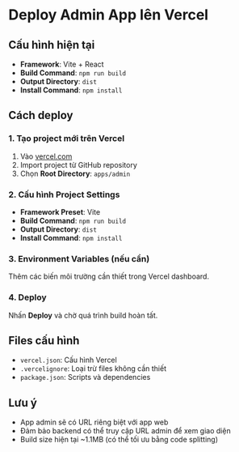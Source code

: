 # Deploy Admin App lên Vercel

## Cấu hình hiện tại

- **Framework**: Vite + React
- **Build Command**: `npm run build`
- **Output Directory**: `dist`
- **Install Command**: `npm install`

## Cách deploy

### 1. Tạo project mới trên Vercel

1. Vào [vercel.com](https://vercel.com)
2. Import project từ GitHub repository
3. Chọn **Root Directory**: `apps/admin`

### 2. Cấu hình Project Settings

- **Framework Preset**: Vite
- **Build Command**: `npm run build`
- **Output Directory**: `dist`
- **Install Command**: `npm install`

### 3. Environment Variables (nếu cần)

Thêm các biến môi trường cần thiết trong Vercel dashboard.

### 4. Deploy

Nhấn **Deploy** và chờ quá trình build hoàn tất.

## Files cấu hình

- `vercel.json`: Cấu hình Vercel
- `.vercelignore`: Loại trừ files không cần thiết
- `package.json`: Scripts và dependencies

## Lưu ý

- App admin sẽ có URL riêng biệt với app web
- Đảm bảo backend có thể truy cập URL admin để xem giao diện
- Build size hiện tại ~1.1MB (có thể tối ưu bằng code splitting)
